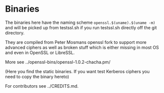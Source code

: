 
Binaries
========

The binaries here have the naming scheme ``openssl.$(uname).$(uname -m)``
and will be picked up from testssl.sh if you run testssl.sh directly
off the git directory.

They are compiled from Peter Mosmans openssl fork to support more advanced
ciphers as well as broken stuff which is either missing in most OS and
even in OpenSSL or LibreSSL.

More see ../openssl-bins/openssl-1.0.2-chacha.pm/

(Here you find the static binaries. If you want test Kerberos ciphers you
need to copy the binary hereto)

For contributors see ../CREDITS.md. 
